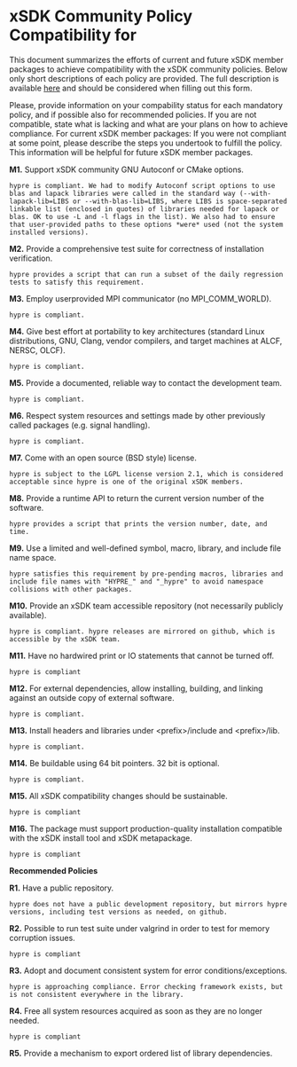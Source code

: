# xSDK Community Policy Compatibility for <enter name of your software>

This document summarizes the efforts of current and future xSDK member packages to achieve compatibility with the xSDK community policies. Below only short descriptions of each policy are provided. The full description is available [here](https://docs.google.com/document/d/1DCx2Duijb0COESCuxwEEK1j0BPe2cTIJ-AjtJxt3290/edit#heading=h.2hp5zbf0n3o3)
and should be considered when filling out this form.

Please, provide information on your compability status for each mandatory policy, and if possible also for recommended policies.
If you are not compatible, state what is lacking and what are your plans on how to achieve compliance.
For current xSDK member packages: If you were not compliant at some point, please describe the steps you undertook to fulfill the policy. This information will be helpful for future xSDK member packages.

**M1.** Support xSDK community GNU Autoconf or CMake options.
```
hypre is compliant. We had to modify Autoconf script options to use blas and lapack libraries were called in the standard way (--with-lapack-lib=LIBS or --with-blas-lib=LIBS, where LIBS is space-separated linkable list (enclosed in quotes) of libraries needed for lapack or blas. OK to use -L and -l flags in the list). We also had to ensure that user-provided paths to these options *were* used (not the system installed versions). 
```

**M2.** Provide a comprehensive test suite for correctness of installation verification.
```
hypre provides a script that can run a subset of the daily regression tests to satisfy this requirement.
```

**M3.** Employ userprovided MPI communicator (no MPI_COMM_WORLD).
```
hypre is compliant.
```

**M4.** Give best effort at portability to key architectures (standard Linux distributions, GNU, Clang, vendor compilers, and target machines at ALCF, NERSC, OLCF).
```
hypre is compliant.
```

**M5.** Provide a documented, reliable way to contact the development team.
```
hypre is compliant.
```

**M6.** Respect system resources and settings made by other previously called packages (e.g. signal handling).
```
hypre is compliant.
```

**M7.** Come with an open source (BSD style) license.
```
hypre is subject to the LGPL license version 2.1, which is considered acceptable since hypre is one of the original xSDK members.
```

**M8.** Provide a runtime API to return the current version number of the software.
```
hypre provides a script that prints the version number, date, and time.
```

**M9.** Use a limited and well-defined symbol, macro, library, and include file name space.
```
hypre satisfies this requirement by pre-pending macros, libraries and include file names with "HYPRE_" and "_hypre" to avoid namespace collisions with other packages.
```

**M10.** Provide an xSDK team accessible repository (not necessarily publicly available).
```
hypre is compliant. hypre releases are mirrored on github, which is accessible by the xSDK team.
```

**M11.** Have no hardwired print or IO statements that cannot be turned off.
```
hypre is compliant
```

**M12.** For external dependencies, allow installing, building, and linking against an outside copy of external software.
```
hypre is compliant.
```

**M13.** Install headers and libraries under \<prefix\>/include and \<prefix\>/lib.
```
hypre is compliant.
```

**M14.** Be buildable using 64 bit pointers. 32 bit is optional.
```
hypre is compliant.
```

**M15.** All xSDK compatibility changes should be sustainable.
```
hypre is compliant
```

**M16.** The package must support production-quality installation compatible with the xSDK install tool and xSDK metapackage.
```
hypre is compliant
```

**Recommended Policies**


**R1.** Have a public repository.
```
hypre does not have a public development repository, but mirrors hypre versions, including test versions as needed, on github.
```

**R2.** Possible to run test suite under valgrind in order to test for memory corruption issues.
```
hypre is compliant
```

**R3.** Adopt and document consistent system for error conditions/exceptions.
```
hypre is approaching compliance. Error checking framework exists, but is not consistent everywhere in the library.
```

**R4.** Free all system resources acquired as soon as they are no longer needed.
```
hypre is compliant
```

**R5.** Provide a mechanism to export ordered list of library dependencies.
```

```


